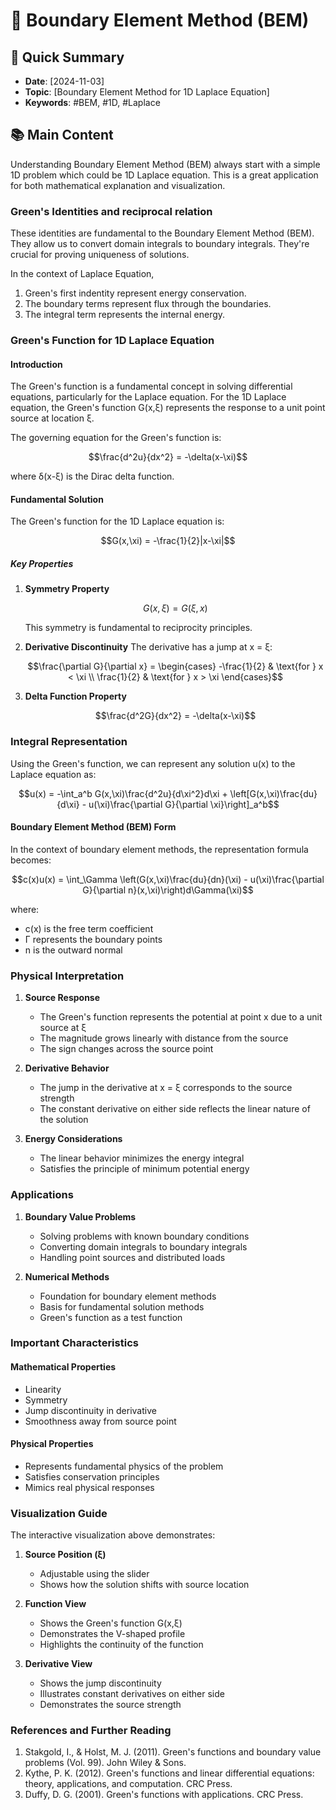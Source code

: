 # 📝 Boundary Element Method (BEM)

## 📌 Quick Summary
- **Date**: [2024-11-03]
- **Topic**: [Boundary Element Method for 1D Laplace Equation]
- **Keywords**: #BEM, #1D, #Laplace

## 📚 Main Content

Understanding Boundary Element Method (BEM) always start with a simple 1D problem which could be 1D Laplace equation. This is a great application for both mathematical explanation and visualization. 

### Green's Identities and reciprocal relation
These identities are fundamental to the Boundary Element Method (BEM). They allow us to convert domain integrals to boundary integrals. They're crucial for proving uniqueness of solutions. 

In the context of Laplace Equation,
1. Green's first indentity represent energy conservation.
2. The boundary terms represent flux through the boundaries.
3. The integral term represents the internal energy.

### Green's Function for 1D Laplace Equation

#### Introduction

The Green's function is a fundamental concept in solving differential equations, particularly for the Laplace equation. For the 1D Laplace equation, the Green's function G(x,ξ) represents the response to a unit point source at location ξ.

The governing equation for the Green's function is:

```math
\frac{d^2u}{dx^2} = -\delta(x-\xi)
```

where δ(x-ξ) is the Dirac delta function.

#### Fundamental Solution

The Green's function for the 1D Laplace equation is:

```math
G(x,\xi) = -\frac{1}{2}|x-\xi|
```

##### Key Properties

1. **Symmetry Property**
   ```math
   G(x,\xi) = G(\xi,x)
   ```
   This symmetry is fundamental to reciprocity principles.

2. **Derivative Discontinuity**
   The derivative has a jump at x = ξ:
   ```math
   \frac{\partial G}{\partial x} = \begin{cases}
   -\frac{1}{2} & \text{for } x < \xi \\
   \frac{1}{2} & \text{for } x > \xi
   \end{cases}
   ```

3. **Delta Function Property**
   ```math
   \frac{d^2G}{dx^2} = -\delta(x-\xi)
   ```

### Integral Representation

Using the Green's function, we can represent any solution u(x) to the Laplace equation as:

```math
u(x) = -\int_a^b G(x,\xi)\frac{d^2u}{d\xi^2}d\xi + \left[G(x,\xi)\frac{du}{d\xi} - u(\xi)\frac{\partial G}{\partial \xi}\right]_a^b
```

#### Boundary Element Method (BEM) Form

In the context of boundary element methods, the representation formula becomes:

```math
c(x)u(x) = \int_\Gamma \left(G(x,\xi)\frac{du}{dn}(\xi) - u(\xi)\frac{\partial G}{\partial n}(x,\xi)\right)d\Gamma(\xi)
```

where:
- c(x) is the free term coefficient
- Γ represents the boundary points
- n is the outward normal

### Physical Interpretation

1. **Source Response**
   - The Green's function represents the potential at point x due to a unit source at ξ
   - The magnitude grows linearly with distance from the source
   - The sign changes across the source point

2. **Derivative Behavior**
   - The jump in the derivative at x = ξ corresponds to the source strength
   - The constant derivative on either side reflects the linear nature of the solution

3. **Energy Considerations**
   - The linear behavior minimizes the energy integral
   - Satisfies the principle of minimum potential energy

### Applications

1. **Boundary Value Problems**
   - Solving problems with known boundary conditions
   - Converting domain integrals to boundary integrals
   - Handling point sources and distributed loads

2. **Numerical Methods**
   - Foundation for boundary element methods
   - Basis for fundamental solution methods
   - Green's function as a test function

### Important Characteristics

#### Mathematical Properties
- Linearity
- Symmetry
- Jump discontinuity in derivative
- Smoothness away from source point

#### Physical Properties
- Represents fundamental physics of the problem
- Satisfies conservation principles
- Mimics real physical responses

### Visualization Guide

The interactive visualization above demonstrates:

1. **Source Position (ξ)**
   - Adjustable using the slider
   - Shows how the solution shifts with source location

2. **Function View**
   - Shows the Green's function G(x,ξ)
   - Demonstrates the V-shaped profile
   - Highlights the continuity of the function

3. **Derivative View**
   - Shows the jump discontinuity
   - Illustrates constant derivatives on either side
   - Demonstrates the source strength

### References and Further Reading

1. Stakgold, I., & Holst, M. J. (2011). Green's functions and boundary value problems (Vol. 99). John Wiley & Sons.
2. Kythe, P. K. (2012). Green's functions and linear differential equations: theory, applications, and computation. CRC Press.
3. Duffy, D. G. (2001). Green's functions with applications. CRC Press.